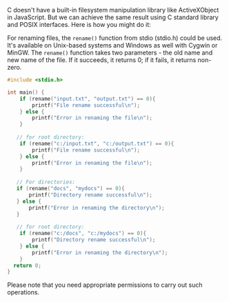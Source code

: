 C doesn't have a built-in filesystem manipulation library like ActiveXObject in JavaScript. But we can achieve the same result using C standard library and POSIX interfaces. Here is how you might do it:

For renaming files, the `rename()` function from stdio (stdio.h) could be used. It's available on Unix-based systems and Windows as well with Cygwin or MinGW.
The `rename()` function takes two parameters - the old name and new name of the file. If it succeeds, it returns 0; if it fails, it returns non-zero.

```c
#include <stdio.h>

int main() {
    if (rename("input.txt", "output.txt") == 0){
        printf("File rename successful\n");
    } else {
        printf("Error in renaming the file\n");
    }
  
   // for root directory:
    if (rename("c:/input.txt", "c:/output.txt") == 0){
        printf("File rename successful\n");
    } else {
        printf("Error in renaming the file\n");
    }
  
   // For directories:
   if (rename("docs", "mydocs") == 0){
       printf("Directory rename successful\n");
   } else {
       printf("Error in renaming the directory\n");
   }
    
   // for root directory:
    if (rename("c:/docs", "c:/mydocs") == 0){
        printf("Directory rename successful\n");
    } else {
        printf("Error in renaming the directory\n");
    }
  return 0;
}
```
Please note that you need appropriate permissions to carry out such operations.

